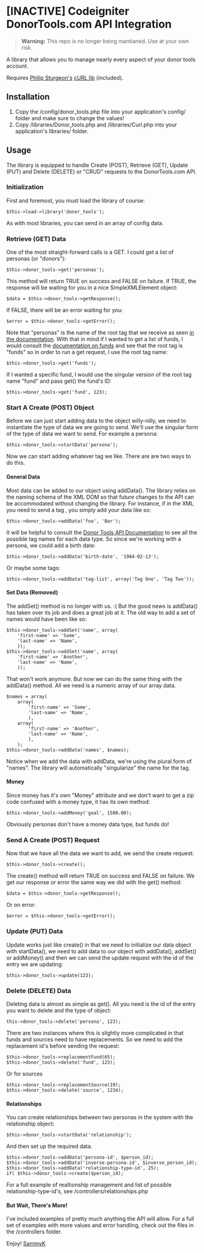 # [INACTIVE] Codeigniter DonorTools.com API Integration

> **Warning:** This repo is no longer being mantianed. Use at your own risk.

A library that allows you to manage nearly every aspect of your donor tools account.

Requires [Philip Sturgeon's](http://philsturgeon.co.uk/) [cURL lib](http://getsparks.org/packages/curl/show) (included).

Installation
------------

1. Copy the /config/donor_tools.php file into your application's config/ folder and make sure to change the values!
2. Copy /libraries/Donor_tools.php and /libraries/Curl.php into your application's libraries/ folder.

Usage
-----

The library is equipped to handle Create (POST), Retrieve (GET), Update (PUT) and Delete (DELETE) or
"CRUD" requests to the DonorTools.com API.

### Initialization

First and foremost, you must load the library of course:

	$this->load->library('donor_tools');

As with most libraries, you can send in an array of config data.

### Retrieve (GET) Data

One of the most straight-forward calls is a GET. I could get a list of personas (or "donors"):

	$this->donor_tools->get('personas');

This method will return TRUE on success and FALSE on failure. If TRUE, the response will be waiting
for you in a nice SimpleXMLElement object:

	$data = $this->donor_tools->getResponse();

If FALSE, there will be an error waiting for you:

	$error = $this->donor_tools->getError();

Note that "personas" is the name of the root tag that we receive as seen 
[in the documentation](http://www.donortools.com/userguide/api/personas). With that in mind if I
wanted to get a list of funds, I would consult the
[documentation on funds](http://www.donortools.com/userguide/api/03-funds) and see that the root tag
is "funds" so in order to run a get request, I use the root tag name:

	$this->donor_tools->get('funds');

If I wanted a specific fund, I would use the singular version of the root tag name "fund" and pass
get() the fund's ID:

	$this->donor_tools->get('fund', 123);

### Start A Create (POST) Object

Before we can just start adding data to the object willy-nilly, we need to instantiate the type of
data we are going to send. We'll use the singular form of the type of data we want to send. For
example a persona:

	$this->donor_tools->startData('persona');

Now we can start adding whatever tag we like. There are are two ways to do this.

#### General Data

Most data can be added to our object using addData(). The library relies on the naming schema of the
XML DOM so that future changes to the API can be accommodated without changing the library. For
instance, if in the XML you need to send a tag <foo>, you simply add your data like so:

	$this->donor_tools->addData('foo', 'Bar');

It will be helpful to consult the [Donor Tools API Documentation](http://www.donortools.com/userguide/api/)
to see all the possible tag names for each data type. So since we're working with a persona, we
could add a birth date:

	$this->donor_tools->addData('birth-date', '1984-02-13');

Or maybe some tags:

	$this->donor_tools->addData('tag-list', array('Tag One', 'Tag Two'));

#### Set Data (Removed)

The addSet() method is no longer with us. :( But the good news is addData() has taken over its job
and does a great job at it. The old way to add a set of names would have been like so:

	$this->donor_tools->addSet('name', array(
		'first-name' => 'Some',
		'last-name' => 'Name',
		));
	$this->donor_tools->addSet('name', array(
		'first-name' => 'Another',
		'last-name' => 'Name',
		));

That won't work anymore. But now we can do the same thing with the addData() method. All we need is
a numeric array of our array data.

	$names = array(
		array(
			'first-name' => 'Some',
			'last-name' => 'Name',
			),
		array(
			'first-name' => 'Another',
			'last-name' => 'Name',
			),
		);
	$this->donor_tools->addData('names', $names);

Notice when we add the data with addData, we're using the plural form of "names". The library will
automatically "singularize" the name for the tag.

#### Money

Since money has it's own "Money" attribute and we don't want to get a zip code confused with a money
type, it has its own method:

	$this->donor_tools->addMoney('goal', 1500.00);

Obviously personas don't have a money data type, but funds do!

### Send A Create (POST) Request

Now that we have all the data we want to add, we send the create request:

	$this->donor_tools->create();

The create() method will return TRUE on success and FALSE on failure. We get our response or error 
the same way we did with the get() method:

	$data = $this->donor_tools->getResponse();

Or on error:

	$error = $this->donor_tools->getError();

### Update (PUT) Data

Update works just like create() in that we need to initialize our data object with startData(), we
need to add data to our object with addData(), addSet() or addMoney() and then we can send the update
request with the id of the entry we are updating:

	$this->donor_tools->update(123);

### Delete (DELETE) Data

Deleting data is almost as simple as get(). All you need is the id of the entry you want to delete
and the type of object:

	this->donor_tools->delete('persona', 123);

There are two instances where this is slightly more complicated in that funds and sources need to
have replacements. So we need to add the replacement id's before sending the request:

	$this->donor_tools->replacementFund(65);
	$this->donor_tools->delete('fund', 123);

Or for sources

	$this->donor_tools->replacementSource(19);
	$this->donor_tools->delete('source', 1234);

#### Relationships

You can create relationships between two personas in the system with the relationship object:

	$this->donor_tools->startData('relationship');

And then set up the required data.

	$this->donor_tools->addData('persona-id', $person_id);
	$this->donor_tools->addData('inverse-persona-id', $inverse_person_id);
	$this->donor_tools->addData('relationship-type-id', 25);
	if( $this->donor_tools->create($person_id);

For a full example of realtionship management and list of possible relationship-type-id's, see
/controllers/relationships.php

#### But Wait, There's More!

I've included examples of pretty much anything the API will allow. For a full set of examples with
more values and error handling, check out the files in the /controllers folder.

Enjoy!
[SammyK](http://sammyk.me/)
